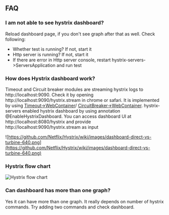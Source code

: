 ## FAQ

### I am not able to see hystrix dashboard?
Reload dashboard page, if you don't see graph after that as well. Check following:
* Whether test is running? If not, start it
* Http server is running? If not, start it
* If there are error in Http server console, restart hystrix-servers->ServersApplication and run test 

### How does Hystrix dashboard work?
Timeout and Circuit breaker modules are streaming hystrix logs to http://localhost:9090. Check it by opening http://localhost:9090/hystrix.stream in chrome or safari. It is implemented by using [Timeout->WebContainer](hystrix-2-timeouts/src/main/java/com/expedia/hystrix/helpers/WebContainer.java)/ [CircuitBreaker->WebContainer](hystrix-3-circuitbreaker/src/main/java/com/expedia/hystrix/helpers/WebContainer.java). 
hystrix-servers enabled hystrix dashboard by using annotation @EnableHystrixDashboard. You can access dashboard UI at http://localhost:8080/hystrix and provide http://localhost:9090/hystrix.stream as input

![https://github.com/Netflix/Hystrix/wiki/images/dashboard-direct-vs-turbine-640.png](https://github.com/Netflix/Hystrix/wiki/images/dashboard-direct-vs-turbine-640.png)

### Hystrix flow chart
![Hystrix flow chart](https://github.com/Netflix/Hystrix/wiki/images/hystrix-command-flow-chart.png)

### Can dashboard has more than one graph?
Yes it can have more than one graph. It really depends on number of hystrix commands. Try adding two commands and check dashboard.

